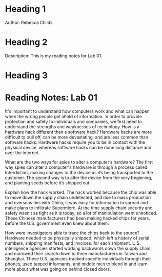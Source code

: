 # Heading 1
Author: Rebecca Childs
# Heading 2
Description: This is my reading notes for Lab 01.
# Heading 3
# Reading Notes: Lab 01
It's important to understand how computers work and what can happen when the wrong people get ahold of information. In order to provide protection and safety to individuals and companies, we first need to understand the strengths and weaknesses of technology. 
How is a hardware hack different than a software hack?
Hardware hacks are more difficult to pull off, can be more devastating, and are less common than software hacks. Hardware hacks require you to be in contact with the physical device, whereas software hacks can be done long distance and over the internet.

What are the two ways for spies to alter a computer’s hardware?
The first way spies can alter a computer's hardware is through a process called Interdiction, making changes to the device as it’s being transported to the customer. The second way is to alter the device from the very beginning, and planting seeds before it’s shipped out.

Explain how the hack worked.
The hack worked because the chip was able to move down the supply chain undetected, and due to mass production and overseas ties with China, it was easy for information to spread and make plans to infiltrate Supermicro. At the time supply chain security and safety wasn’t as tight as it is today, so a lot of manipulation went unnoticed. These Chinese manufacturers had been making hacked chips for years, before the U.S. government even knew about them. 

How were investigators able to trace the chips back to the source?
Hardware needed to be physically shipped, which left a history of serial numbers, shipping manifests, and invoices. for each shipment. U.S. intelligence agencies started working backwards down the supply chain, and narrowed their search down to three manufacturers in Taiwan and Shanghai. These U.S. agencies tracked specific individuals through their phones, used tapped informants, and middle men to blend in and learn more about what was going on behind closed doors. 

